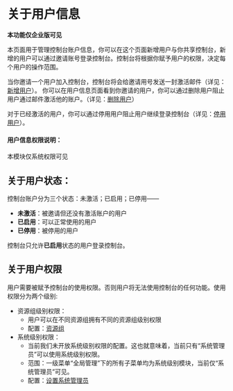 # 关于用户信息

**本功能仅企业版可见**

本页面用于管理控制台账户信息，你可以在这个页面新增用户与你共享控制台，新增的用户可以通过邀请账号登录控制台。控制台将根据你赋予用户的权限，决定每个用户的操作范围。

当你邀请一个用户加入控制台，控制台将会给邀请用号发送一封激活邮件（详见：[新增用户](.\createUser.md?_v=Community)）。
你可以在用户信息页面看到你邀请的用户，你可以通过删除用户阻止用户通过邮件激活他的账户。（详见：[删除用户](.\editUserStatus.md?_v=Community)）

对于已经激活的用户，你可以通过停用用户阻止用户继续登录控制台（详见：[停用用户](.\editUserStatus.md?_v=Community)）。



#### 用户信息权限说明：

本模块仅系统权限可见
<!-- 查看用户：包含用户信息菜单的查看权限，用户信息页面列表的查看查询权限
新增用户:  包含用户管理页面新增用户功能权限
编辑用户：包含用户管理页面列表编辑用户，单个/批量停用用户，单个/批量启用用户功能权限
删除用户：包含用户管理页面单个/批量删除用户功能权限
分配角色:  包含用户管理页面编辑角色功能权限，该权限需要和角色管理-查看角色权限搭配勾选使用，只勾选此权限则无法绑定角色。 -->

## 关于用户状态：
控制台账户分为三个状态：未激活；已启用；已停用——

- **未激活**：被邀请但还没有激活账户的用户
- **已启用**：可以正常使用的用户
- **已停用**：被停用的用户

控制台只允许**已启用**状态的用户登录控制台。

## 关于用户权限
用户需要被赋予控制台的使用权限。否则用户将无法使用控制台的任何功能。使用权限分为两个级别:
- 资源组级别权限：
  - 用户可以在不同资源组拥有不同的资源组级别权限
  - 配置：[资源组]()
- 系统级别权限：
  - 当前我们未开放系统级别权限的配置。这也就意味着，当前只有“系统管理员”可以使用系统级别权限。
  - 范围：一级菜单“全局管理”下的所有子菜单均为系统级别模块，当前仅“系统管理员”可见。
  - 配置：[设置系统管理员](./createUser.md?_v=Community)




